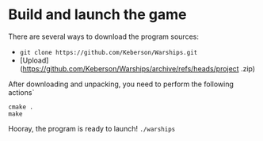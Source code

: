 # Build and launch the game

There are several ways to download the program sources:
+ ```` git clone https://github.com/Keberson/Warships.git ````
+ [Upload](https://github.com/Keberson/Warships/archive/refs/heads/project .zip)

After downloading and unpacking, you need to perform the following actions`
```` 
cmake .
make 
````

Hooray, the program is ready to launch!
```` ./warships ````
